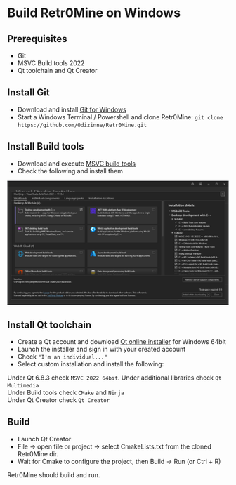 # Build Retr0Mine on Windows

## Prerequisites

- Git
- MSVC Build tools 2022
- Qt toolchain and Qt Creator

## Install Git

- Download and install [Git for Windows](https://github.com/git-for-windows/git/releases/download/v2.49.0.windows.1/Git-2.49.0-64-bit.exe)
- Start a Windows Terminal / Powershell and clone Retr0Mine: `git clone https://github.com/Odizinne/Retr0Mine.git`

## Install Build tools

- Download and execute [MSVC build tools](https://aka.ms/vs/17/release/vs_BuildTools.exe)
- Check the following and install them

![image](.assets/build_tools.png)

## Install Qt toolchain

- Create a Qt account and download [Qt online installer](https://www.qt.io/download-qt-installer-oss?hsLang=en) for Windows 64bit
- Launch the installer and sign in with your created account
- Check `"I'm an individual..."`
- Select custom installation and install the following:

Under Qt 6.8.3 check `MSVC 2022 64bit`. Under additional libraries check `Qt Multimedia`  
Under Build tools check `CMake` and `Ninja`  
Under Qt Creator check `Qt Creator`

## Build

- Launch Qt Creator
- File -> open file or project -> select CmakeLists.txt from the cloned Retr0Mine dir.
- Wait for Cmake to configure the project, then Build -> Run (or Ctrl + R)

Retr0Mine should build and run.
